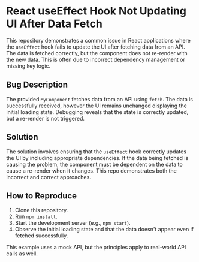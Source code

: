 # React useEffect Hook Not Updating UI After Data Fetch

This repository demonstrates a common issue in React applications where the `useEffect` hook fails to update the UI after fetching data from an API.  The data is fetched correctly, but the component does not re-render with the new data.  This is often due to incorrect dependency management or missing key logic.

## Bug Description
The provided `MyComponent` fetches data from an API using `fetch`. The data is successfully received, however the UI remains unchanged displaying the initial loading state.  Debugging reveals that the state is correctly updated, but a re-render is not triggered.

## Solution
The solution involves ensuring that the `useEffect` hook correctly updates the UI by including appropriate dependencies.  If the data being fetched is causing the problem, the component must be dependent on the data to cause a re-render when it changes. This repo demonstrates both the incorrect and correct approaches.

## How to Reproduce
1. Clone this repository.
2. Run `npm install`.
3. Start the development server (e.g., `npm start`).
4. Observe the initial loading state and that the data doesn't appear even if fetched successfully.

This example uses a mock API, but the principles apply to real-world API calls as well.